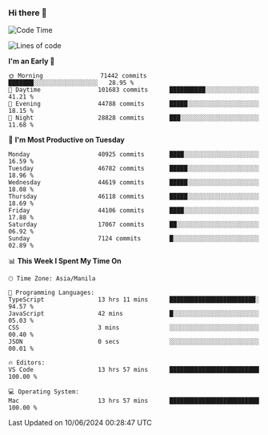 ### Hi there 👋

<!--START_SECTION:waka-->
![Code Time](http://img.shields.io/badge/Code%20Time-5%2C224%20hrs%2032%20mins-blue)

![Lines of code](https://img.shields.io/badge/From%20Hello%20World%20I%27ve%20Written-113.3%20million%20lines%20of%20code-blue)

**I'm an Early 🐤** 

```text
🌞 Morning                71442 commits       ███████░░░░░░░░░░░░░░░░░░   28.95 % 
🌆 Daytime                101683 commits      ██████████░░░░░░░░░░░░░░░   41.21 % 
🌃 Evening                44788 commits       █████░░░░░░░░░░░░░░░░░░░░   18.15 % 
🌙 Night                  28828 commits       ███░░░░░░░░░░░░░░░░░░░░░░   11.68 % 
```
📅 **I'm Most Productive on Tuesday** 

```text
Monday                   40925 commits       ████░░░░░░░░░░░░░░░░░░░░░   16.59 % 
Tuesday                  46782 commits       █████░░░░░░░░░░░░░░░░░░░░   18.96 % 
Wednesday                44619 commits       █████░░░░░░░░░░░░░░░░░░░░   18.08 % 
Thursday                 46118 commits       █████░░░░░░░░░░░░░░░░░░░░   18.69 % 
Friday                   44106 commits       ████░░░░░░░░░░░░░░░░░░░░░   17.88 % 
Saturday                 17067 commits       ██░░░░░░░░░░░░░░░░░░░░░░░   06.92 % 
Sunday                   7124 commits        █░░░░░░░░░░░░░░░░░░░░░░░░   02.89 % 
```


📊 **This Week I Spent My Time On** 

```text
🕑︎ Time Zone: Asia/Manila

💬 Programming Languages: 
TypeScript               13 hrs 11 mins      ████████████████████████░   94.57 % 
JavaScript               42 mins             █░░░░░░░░░░░░░░░░░░░░░░░░   05.03 % 
CSS                      3 mins              ░░░░░░░░░░░░░░░░░░░░░░░░░   00.40 % 
JSON                     0 secs              ░░░░░░░░░░░░░░░░░░░░░░░░░   00.01 % 

🔥 Editors: 
VS Code                  13 hrs 57 mins      █████████████████████████   100.00 % 

💻 Operating System: 
Mac                      13 hrs 57 mins      █████████████████████████   100.00 % 
```


 Last Updated on 10/06/2024 00:28:47 UTC
<!--END_SECTION:waka-->


<!--
**rad182/rad182** is a ✨ _special_ ✨ repository because its `README.md` (this file) appears on your GitHub profile.

Here are some ideas to get you started:

- 🔭 I’m currently working on ...
- 🌱 I’m currently learning ...
- 👯 I’m looking to collaborate on ...
- 🤔 I’m looking for help with ...
- 💬 Ask me about ...
- 📫 How to reach me: ...
- 😄 Pronouns: ...
- ⚡ Fun fact: ...
-->
